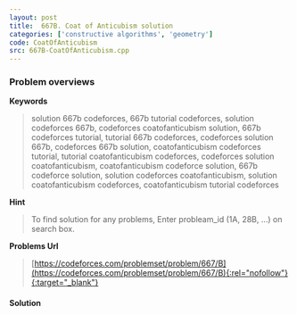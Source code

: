 ```yaml
---
layout: post
title:  667B. Coat of Anticubism solution
categories: ['constructive algorithms', 'geometry']
code: CoatOfAnticubism
src: 667B-CoatOfAnticubism.cpp
---
```

### **Problem overviews**

**Keywords**
> solution 667b codeforces, 667b tutorial codeforces, solution codeforces 667b, codeforces coatofanticubism solution, 667b codeforces tutorial, tutorial 667b codeforces, codeforces solution 667b, codeforces 667b solution, coatofanticubism codeforces tutorial, tutorial coatofanticubism codeforces, codeforces solution coatofanticubism, coatofanticubism codeforce solution, 667b codeforce solution, solution codeforces coatofanticubism, solution coatofanticubism codeforces, coatofanticubism tutorial codeforces

**Hint**
> To find solution for any problems, Enter probleam_id (1A, 28B, ...) on search box. 

**Problems Url**
> [https://codeforces.com/problemset/problem/667/B](https://codeforces.com/problemset/problem/667/B){:rel="nofollow"}{:target="_blank"}

#### **Solution**



